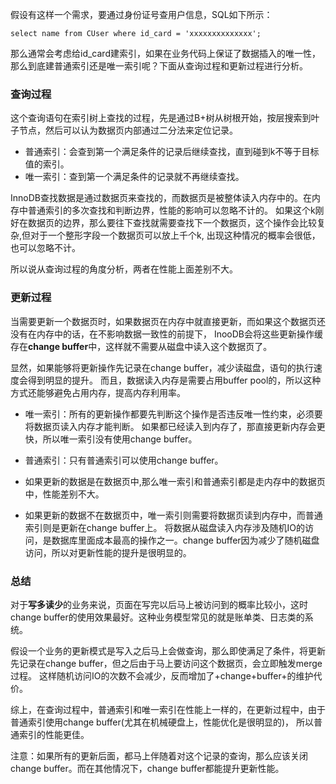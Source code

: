 假设有这样一个需求，要通过身份证号查用户信息，SQL如下所示：  
```MySQL
select name from CUser where id_card = 'xxxxxxxxxxxxxx';
```
那么通常会考虑给id_card建索引，如果在业务代码上保证了数据插入的唯一性，那么到底建普通索引还是唯一索引呢？下面从查询过程和更新过程进行分析。
### 查询过程
这个查询语句在索引树上查找的过程，先是通过B+树从树根开始，按层搜索到叶子节点，然后可以认为数据页内部通过二分法来定位记录。
* 普通索引：会查到第一个满足条件的记录后继续查找，直到碰到k不等于目标值的索引。
* 唯一索引：查到第一个满足条件的记录就不再继续查找。  

InnoDB查找数据是通过数据页来查找的，而数据页是被整体读入内存中的。在内存中普通索引的多次查找和判断边界，性能的影响可以忽略不计的。
如果这个k刚好在数据页的边界，那么要往下查找就需要查找下一个数据页，这个操作会比较复杂,但对于一个整形字段一个数据页可以放上千个k,
出现这种情况的概率会很低，也可以忽略不计。  

所以说从查询过程的角度分析，两者在性能上面差别不大。  

### 更新过程 
当需要更新一个数据页时，如果数据页在内存中就直接更新，而如果这个数据页还没有在内存中的话，在不影响数据一致性的前提下，
InooDB会将这些更新操作缓存在**change buffer**中，这样就不需要从磁盘中读入这个数据页了。  

显然，如果能够将更新操作先记录在change buffer，减少读磁盘，语句的执行速度会得到明显的提升。
而且，数据读入内存是需要占用buffer pool的，所以这种方式还能够避免占用内存，提高内存利用率。

* 唯一索引：所有的更新操作都要先判断这个操作是否违反唯一性约束，必须要将数据页读入内存才能判断。
 如果都已经读入到内存了，那直接更新内存会更快，所以唯一索引没有使用change buffer。
* 普通索引：只有普通索引可以使用change buffer。

* 如果更新的数据是在数据页中,那么唯一索引和普通索引都是走内存中的数据页中，性能差别不大。
* 如果更新的数据不在数据页中，唯一索引则需要将数据页读到内存中，而普通索引则是更新在change buffer上。
将数据从磁盘读入内存涉及随机IO的访问，是数据库里面成本最高的操作之一。change buffer因为减少了随机磁盘访问，所以对更新性能的提升是很明显的。

### 总结
对于**写多读少**的业务来说，页面在写完以后马上被访问到的概率比较小，这时change buffer的使用效果最好。这种业务模型常见的就是账单类、日志类的系统。  

假设一个业务的更新模式是写入之后马上会做查询，那么即使满足了条件，将更新先记录在change buffer，但之后由于马上要访问这个数据页，会立即触发merge过程。
这样随机访问IO的次数不会减少，反而增加了+change+buffer+的维护代价。

综上，在查询过程中，普通索引和唯一索引在性能上一样的，在更新过程中，由于普通索引使用change buffer(尤其在机械硬盘上，性能优化是很明显的)，
所以普通索引的性能更佳。  

注意：如果所有的更新后面，都马上伴随着对这个记录的查询，那么应该关闭change buffer。而在其他情况下，change buffer都能提升更新性能。
